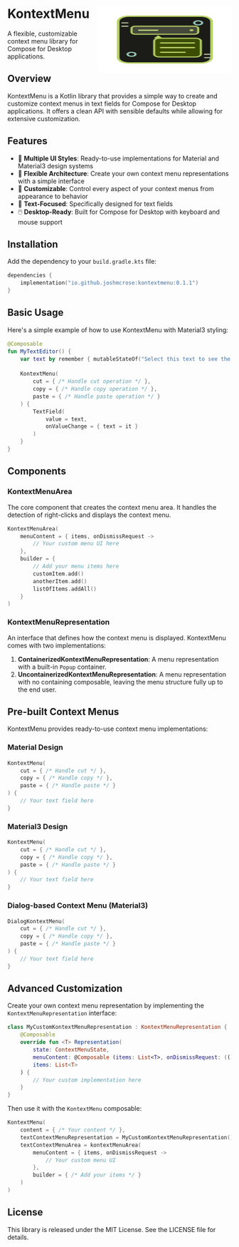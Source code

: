 # KontextMenu <img src="/assets/logo-icon.svg" width="300" height="150" align="right" alt="KontextMenu Logo">

A flexible, customizable context menu library for Compose for Desktop applications.

## Overview

KontextMenu is a Kotlin library that provides a simple way to create and customize context menus in text fields for Compose for Desktop applications. It offers a clean API with sensible defaults while allowing for extensive customization.

## Features

- 🎨 **Multiple UI Styles**: Ready-to-use implementations for Material and Material3 design systems
- 🧩 **Flexible Architecture**: Create your own context menu representations with a simple interface
- 🔧 **Customizable**: Control every aspect of your context menus from appearance to behavior
- 📝 **Text-Focused**: Specifically designed for text fields
- 🖱️ **Desktop-Ready**: Built for Compose for Desktop with keyboard and mouse support

## Installation

Add the dependency to your `build.gradle.kts` file:

```kotlin
dependencies {
    implementation("io.github.joshmcrose:kontextmenu:0.1.1")
}
```

## Basic Usage

Here's a simple example of how to use KontextMenu with Material3 styling:

```kotlin
@Composable
fun MyTextEditor() {
    var text by remember { mutableStateOf("Select this text to see the context menu") }

    KontextMenu(
        cut = { /* Handle cut operation */ },
        copy = { /* Handle copy operation */ },
        paste = { /* Handle paste operation */ }
    ) {
        TextField(
            value = text,
            onValueChange = { text = it }
        )
    }
}
```

## Components

### KontextMenuArea

The core component that creates the context menu area. It handles the detection of right-clicks and displays the context menu.

```kotlin
KontextMenuArea(
    menuContent = { items, onDismissRequest ->
        // Your custom menu UI here
    },
    builder = { 
        // Add your menu items here
        customItem.add()
        anotherItem.add()
        listOfItems.addAll()
    }
)
```

### KontextMenuRepresentation

An interface that defines how the context menu is displayed. KontextMenu comes with two implementations:

1. **ContainerizedKontextMenuRepresentation**: A menu representation with a built-in `Popup` container.
2. **UncontainerizedKontextMenuRepresentation**: A menu representation with no containing composable, leaving the menu structure fully up to the end user.

## Pre-built Context Menus

KontextMenu provides ready-to-use context menu implementations:

### Material Design

```kotlin
KontextMenu(
    cut = { /* Handle cut */ },
    copy = { /* Handle copy */ },
    paste = { /* Handle paste */ }
) {
    // Your text field here
}
```

### Material3 Design

```kotlin
KontextMenu(
    cut = { /* Handle cut */ },
    copy = { /* Handle copy */ },
    paste = { /* Handle paste */ }
) {
    // Your text field here
}
```

### Dialog-based Context Menu (Material3)

```kotlin
DialogKontextMenu(
    cut = { /* Handle cut */ },
    copy = { /* Handle copy */ },
    paste = { /* Handle paste */ }
) {
    // Your text field here
}
```

## Advanced Customization

Create your own context menu representation by implementing the `KontextMenuRepresentation` interface:

```kotlin
class MyCustomKontextMenuRepresentation : KontextMenuRepresentation {
    @Composable
    override fun <T> Representation(
        state: ContextMenuState,
        menuContent: @Composable (items: List<T>, onDismissRequest: (() -> Unit)?) -> Unit,
        items: List<T>
    ) {
        // Your custom implementation here
    }
}
```

Then use it with the `KontextMenu` composable:

```kotlin
KontextMenu(
    content = { /* Your content */ },
    textContextMenuRepresentation = MyCustomKontextMenuRepresentation(),
    textContextMenuArea = kontextMenuArea(
        menuContent = { items, onDismissRequest -> 
            // Your custom menu UI 
        },
        builder = { /* Add your items */ }
    )
)
```

## License

This library is released under the MIT License. See the LICENSE file for details.
